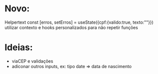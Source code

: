 # Novo:
Helpertext
const [erros, setErros] = useState({cpf:{valido:true, texto:""}})
utilizar contexto e hooks personalizados para não repetir funções

# Ideias:
- viaCEP e validações
- adiconar outros inputs, ex: tipo date => data de nascimento 